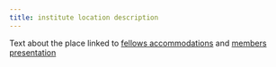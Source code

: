 ```yaml
---
title: institute location description
---
```

Text about the place linked to [fellows accommodations](/activities/fellowships/accommodations) and [members presentation](/activities/membership)